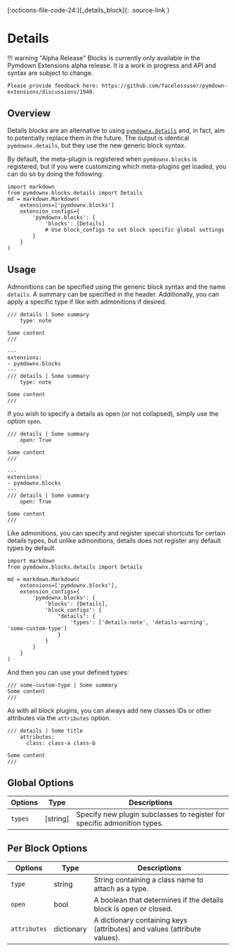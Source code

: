 [:octicons-file-code-24:][_details_block]{: .source-link }
# Details

!!! warning "Alpha Release"
    Blocks is currently only available in the Pymdown Extensions alpha release. It is a work in progress and API and
    syntax are subject to change.

    Please provide feedback here: https://github.com/facelessuser/pymdown-extensions/discussions/1940.

## Overview

Details blocks are an alternative to using [`pymdownx.details`](../details.md) and, in fact, aim to potentially replace
them in the future. The output is identical `pymdownx.details`, but they use the new generic block syntax.

By default, the meta-plugin is registered when `pymdownx.blocks` is registered, but if you were customizing which
meta-plugins get loaded, you can do so by doing the following:

```py3
import markdown
from pymdownx.blocks.details import Details
md = markdown.Markdown(
    extensions=['pymdownx.blocks']
    extension_configs={
        'pymdownx.blocks': {
            'blocks': [Details]
            # Use block_configs to set block specific global settings
        }
    }
)
```

## Usage

Admonitions can be specified using the generic block syntax and the name `details`. A summary can be specified in
the header. Additionally, you can apply a specific type if like with admonitions if desired.

``` title="Example: Details"
/// details | Some summary
    type: note

Some content
///
```

<div class="result" markdown>

```md-render
---
extensions:
- pymdownx.blocks
---
/// details | Some summary
    type: note

Some content
///
```

</div>

If you wish to specify a details as open (or not collapsed), simply use the option `open`.

``` title="Example: Details Open"
/// details | Some summary
    open: True

Some content
///
```

<div class="result" markdown>

```md-render
---
extensions:
- pymdownx.blocks
---
/// details | Some summary
    open: True

Some content
///
```

</div>

Like admonitions, you can specify and register special shortcuts for certain details types, but unlike admonitions,
details does not register any default types by default.

```py3
import markdown
from pymdownx.blocks.details import Details

md = markdown.Markdown(
    extensions=['pymdownx.blocks'],
    extension_configs={
        'pymdownx.blocks': {
            'blocks': [Details],
            'block_configs': {
                "details": {
                    'types': ['details-note', 'details-warning', 'some-custom-type']
                }
            }
        }
    }
)
```

And then you can use your defined types:

```
/// some-custom-type | Some summary
Some content
///
```

As with all block plugins, you can always add new classes IDs or other attributes via the `attributes` option.

```
/// details | Some title
    attributes:
      class: class-a class-b

Some content
///
```

## Global Options

Options | Type       | Descriptions
------- | ---------- | ------------
`types` | \[string\] | Specify new plugin subclasses to register for specific admonition types.

## Per Block Options

Options      | Type       | Descriptions
------------ | ---------- | ------------
`type`       | string     | String containing a class name to attach as a type.
`open`       | bool       | A boolean that determines if the details block is open or closed.
`attributes` | dictionary | A dictionary containing keys (attributes) and values (attribute values).
